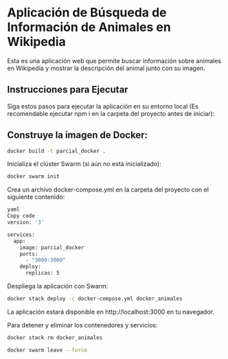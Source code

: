 # Aplicación de Búsqueda de Información de Animales en Wikipedia

Esta es una aplicación web que permite buscar información sobre animales en Wikipedia y mostrar la descripción del animal junto con su imagen.

## Instrucciones para Ejecutar

Siga estos pasos para ejecutar la aplicación en su entorno local (Es recomendable ejecutar npm i en la carpeta del proyecto antes de iniciar):

## Construye la imagen de Docker:

```bash
docker build -t parcial_docker .
```
Inicializa el clúster Swarm (si aún no está inicializado):

```bash
docker swarm init
```

Crea un archivo docker-compose.yml en la carpeta del proyecto con el siguiente contenido:

```bash
yaml
Copy code
version: '3'

services:
  app:
    image: parcial_docker
    ports:
      - "3000:3000"
    deploy:
      replicas: 5
```

Despliega la aplicación con Swarm:

```bash
docker stack deploy -c docker-compose.yml docker_animales
```

La aplicación estará disponible en http://localhost:3000 en tu navegador.

Para detener y eliminar los contenedores y servicios:

```bash
docker stack rm docker_animales
```
```bash
docker swarm leave --force
```
